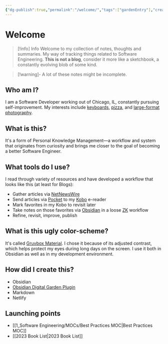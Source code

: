 ```yaml
---
{"dg-publish":true,"permalink":"/welcome/","tags":["gardenEntry"],"created":"2023-08-02T14:54:18.000-05:00","updated":"2023-09-08T06:39:25.726-05:00"}
---
```


# Welcome

> [!info] Info
> Welcome to my collection of notes, thoughts and summaries. My way of tracking things related to Software Engineering. **This is not a blog**, consider it more like a sketchbook, a constantly evolving blob of some kind.
> 

> [!warning]-
> A lot of these notes might be incomplete.
## Who am I?
I am a Software Developer working out of Chicago, IL, constantly pursuing self-improvement. My interests include [keyboards](https://bastardkb.com/), [pizza](https://www.pizzamaking.com/forum/), and [large-format photography](https://www.largeformatphotography.info/forum/).
## What is this?
It's a form of Personal Knowledge Management—a workflow and system that originates from curiosity and brings me closer to the goal of becoming a better Software Engineer.
## What tools do I use?
I read through variety of resources and have developed a workflow that looks like this (at least for Blogs):

- Gather articles via [NetNewsWire](https://netnewswire.com/)
- Send articles via [Pocket](https://getpocket.com/en/) to my [Kobo](https://www.kobo.com/) e-reader
- Mark favorites in my Kobo to revisit later
- Take notes on those favorites via [Obsidian]() in a loose [ZK](https://zettelkasten.de/introduction/) workflow
- Refine, revisit, improve, publish
## What is this ugly color-scheme?
It's called [Gruvbox Material](https://github.com/sainnhe/gruvbox-material). I chose it because of its adjusted contrast, which helps protect my eyes during long days on the screen. I use it both in Obsidian as well as in my development environment.
## How did I create this?
- Obsidian
- [Obsidian Digital Garden Plugin](https://dg-docs.ole.dev/)
- Markdown
- Netlify
## Launching points
- [[1_Software Engineering/MOCs/Best Practices MOC\|Best Practices MOC]]
- [[2023 Book List\|2023 Book List]]